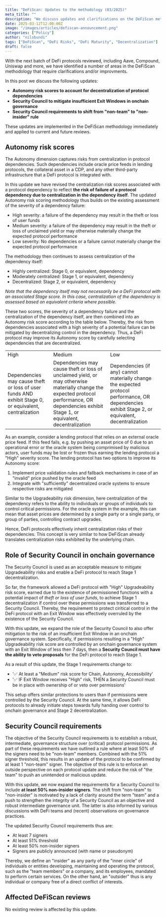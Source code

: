 ```yaml
---
title: "DeFiScan: Updates to the methodology (03/2025)"
meta_title: ""
description: "We discuss updates and clarifications on the DeFiScan methodology."
date: 2025-03-12T12:00:00Z
image: "/images/articles/defiscan-announcement.png"
categories: ["Policy"]
author: "nilsbundi"
tags: ["DeFiScan", "DeFi Risks", "DeFi Maturity", "Decentralization"]
draft: false
---
```


With the next batch of DeFi protocols reviewed, including Aave, Compound, Uniswap and more, we have identified a number of areas in the DeFiScan methodology that require clarifications and/or improvments.

In this post we discuss the following updates:
- **Autonomy risk scores to account for decentralization of protocol dependencies**
- **Security Council to mitigate insufficient Exit Windows in onchain governance**
- **Security Council requirements to shift from "non-team" to "non-insider" rule**

These updates are implemented in the DeFiScan methodology immediately and applied to current and future reviews.

## Autonomy risk scores

The Autonomy dimension captures risks from centralization in protocol dependencies. Such dependencies include oracle price feeds in lending protocols, the collateral asset in a CDP, and any other third-party infrastructure that a DeFi protocol is integrated with.

In this update we have revised the centralization risk scores associated with a protocol dependency to reflect **the risk of failure of a protocol dependency due to centralization in the dependency itself**. 
The updated Autonomy risk scoring methodology thus builds on the existing assessment of the severity of a dependency failure:

- High severity: a failure of the dependency may result in the theft or loss of user funds
- Medium severity: a failure of the dependency may result in the theft or loss of unclaimed yield or may otherwise materially change the expected protocol performance
- Low severity: No dependencies or a failure cannot materially change the expected protocol performance

The methodology then continues to assess centralization of the dependency itself:

- Highly centralized: Stage 0, or equivalent, dependency
- Moderately centralized: Stage 1, or equivalent, dependency
- Decentralized: Stage 2, or equivalent, dependency

*Note that the dependency itself may not necessarily be a DeFi protocol with an associated Stage score. In this case, centralization of the dependency is assessed based on equivalent criteria where possible.*

These two scores, the severity of a dependency failure and the centralization of the dependency itself, are then combined into an Autonomy risk score according to the table below. Thereby, the risk from dependencies associated with a high severity of a potential failure can be mitigated by decentralizing control in the dependency. Thus, a DeFi protocol may improve its Autonomy score by carefully selecting dependencies that are decentralized. 

<table>
  <tr>
   <td>High
   </td>
   <td>Medium
   </td>
   <td>Low
   </td>
  </tr>
  <tr>
   <td>Dependencies may cause theft or loss of user funds AND exhibit Stage 0, or equivalent, centralization
   </td>
   <td>Dependencies may cause theft or loss of unclaimed yield, or may otherwise materially change the expected protocol performance, OR dependencies exhibit Stage 1, or equivalent, decentralization
   </td>
   <td>Dependencies (if any) cannot materially change the expected protocol performance, OR dependencies exhibit Stage 2, or equivalent, decentralization
   </td>
  </tr>
</table>

As an example, consider a lending protocol that relies on an external oracle price feed. If this feed fails, e.g. by pushing an asset price of 0 due to an operational error or the oracle system being comprimised by malicious actors, user funds may be lost or frozen thus earning the lending protocol a "High" severity score. The lending protocol has two options to improve its Autonomy score:
1. Implement price validation rules and fallback mechanisms in case of an "invalid" price pushed by the oracle feed
2. Integrate with "sufficiently" decentralized oracle systems to ensure respective risks are mitigated

Similar to the Upgradeability risk dimension, here centralization of the dependency refers to the ability to individuals or groups of individuals to control critical permissions. For the oracle system in the example, this can mean that asset prices are determined by a single party or a single party, or group of parties, controlling contract upgrades. 

Hence, DeFi protocols effectively inherit centralization risks of their dependencies. This concept is very similar to how DeFiScan already translates centralization risks exhibited by the underlying chain.

## Role of Security Council in onchain governance

The Security Council is used as an acceptable measure to mitigate Upgradeability risks and enable a DeFi protocol to reach Stage 1 decentralization.

So far, the framework allowed a DeFi protocol with "High" Upgradeability risk score, earned due to the existence of permissioned functions with a potential impact of *theft or loss of user funds*, to achieve Stage 1 decentralization if control over these permissions was transferred to a Security Council. Thereby, the requirement to protect ciritical control in the DeFi protocol with an Exit Window was effectively overruled by the existence of the Security Council.

With this update, we expand the role of the Security Council to also offer mitigation to the risk of an insufficient Exit Window in an onchain governance system. Specifically, if permissions resulting in a "High" Upgradeability risk score are controlled by an onchain governance system with an Exit Window of less then 7 days, then a **Security Council must have the ability to veto proposals** for the DeFi protocol to reach Stage 1.

As a result of this update, the Stage 1 requirements change to:
- '✅ At least a "Medium" risk score for Chain, Autonomy, Accessibility'
- '✅ IF Exit Window receives "High" risk, THEN a Security Council must be in place with ownership of or veto over permissions'

This setup offers similar protections to users than if permissions were controlled by the Security Council. At the same time, it allows DeFi protocols to already initiate steps towards fully handing over control to onchain governance and Stage 2 decentralization.

## Security Council requirements

The objective of the Security Council requirements is to establish a robust, intermediate, governance structure over (critical) protocol permissions. As part of these requirements we have outlined a rule where at least 50% of the signers need to be "non-team" members. Combined with the 51% signer threshold, this results in an update of the protocol to be confirmed by at least 1 "non-team" signer. The objective of this rule is to enforce an outside perspective on each protocol update and reduce the risk of "the team" to push an unintended or malicious update.

With this update, we now expand the requirements for a Security Council to include **at least 50% non-insider signers**. The shift from "non-team" to "non-insider" is motivated by a lack of clarity around the term "team" and a push to strengthen the integrity of a Security Council as an objective and robust intermediate governance unit. The latter is also informed by various discussions with DeFi teams and (recent) observations on governance practices.

The updated Security Council requirements thus are:
- At least 7 signers
- At least 51% threshold
- At least 50% non-insider signers
- Signers are publicly announced (with name or pseudonym)

Thereby, we define an "insider" as any party of the "inner circle" of individuals or entities developing, maintaining and operating the protocol, such as the "team members" or a company, and its employees, mandated to perform certain services. On the other hand, an "outsider" thus is any individual or company free of a direct conflict of interests.

## Affected DeFiScan reviews

No existing review is affected by this update.
